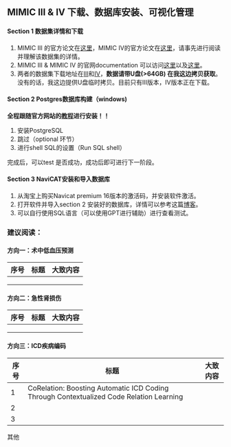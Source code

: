 ## MIMIC III & IV 下载、数据库安装、可视化管理



#### Section 1 数据集详情和下载

1. MIMIC III 的官方论文在[这里](https://www.nature.com/articles/sdata201635)，MIMIC IV的官方论文在[这里](https://www.nature.com/articles/s41597-022-01899-x)，请事先进行阅读并理解该数据集的详情。
2. MIMIC III & MIMIC IV 的官网documentation 可以访问[这里](https://mimic.mit.edu/docs/iii/)以及[这里](https://mimic.mit.edu/docs/iv/)。
3. 两者的数据集下载地址在[III](https://physionet.org/content/mimiciii/1.4/)和[IV](https://physionet.org/content/mimiciv/3.0/)，**数据请带U盘(>64GB) 在我这边拷贝获取**。没有的话，我这边提供U盘临时拷贝。目前只有III版本，IV版本正在下载。



#### Section 2 Postgres数据库构建（windows)

**全程跟随官方网站的[教程](https://mimic.mit.edu/docs/gettingstarted/local/install-mimic-locally-windows/)进行安装！！**

1. 安装PostgreSQL
2. 跳过（optional 环节）
3. 进行shell SQL的设置（Run SQL shell）

完成后，可以test 是否成功，成功后即可进行下一阶段。



#### Section 3 NaviCAT安装和导入数据库

1. 从淘宝上购买Navicat premium 16版本的激活码，并安装软件激活。
2. 打开软件并导入section 2 安装好的数据库，详情可以参考这篇[博客](https://blog.csdn.net/qq_44297664/article/details/129530466)。
3. 可以自行使用SQL语言（可以使用GPT进行辅助）进行查看测试。





### 建议阅读：

#### 方向一：术中低血压预测

| 序号 | 标题 | 大致内容 |
| ---- | ---- | -------- |
|      |      |          |
|      |      |          |
|      |      |          |

#### 方向二：急性肾损伤

| 序号 | 标题 | 大致内容 |
| ---- | ---- | -------- |
|      |      |          |
|      |      |          |
|      |      |          |

#### 方向三：ICD疾病编码

| 序号 | 标题                                                         | 大致内容 |
| ---- | ------------------------------------------------------------ | -------- |
| 1    | CoRelation: Boosting Automatic ICD Coding Through Contextualized Code Relation Learning |          |
| 2    |                                                              |          |
| 3    |                                                              |          |



其他

